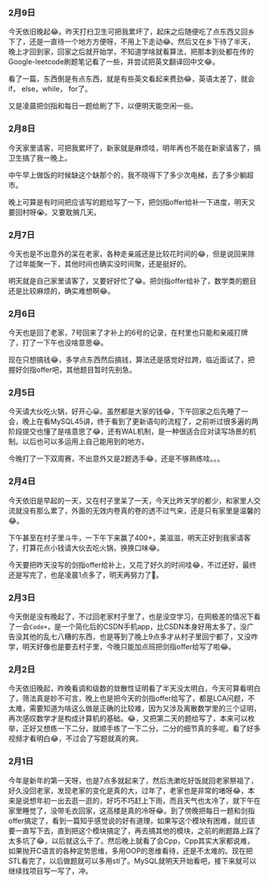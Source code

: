 ### 2月9日

今天依旧晚起😂。昨天打扫卫生可把我累坏了，起床之后随便吃了点东西又回乡下了，还是一直待一个地方方便呀，不用上下走动😂。然后又在乡下待了半天，晚上才回到家，回家之后就开始学，不知道学啥就看算法，把那本到处都在传的Google-leetcode刷题笔记看了一些，并尝试把英文翻译回中文😂。

看了一篇，东西倒是有点东西，就是有些英文看起来费劲😂，英语太差了，就会if， else，while， for了。

又是凌晨把剑指和每日一题给刷了下，以便明天能空闲一些。

### 2月8日

今天家里请客，可把我累坏了，新家就是麻烦哇，明年再也不能在新家请客了，搞卫生搞了我一晚上。

中午早上做饭的时候缺这个缺那个的，我不晓得下了多少次电梯，去了多少躺超市。

晚上可算是有时间把应该写的题给写了一下，把剑指offer给补一下进度，明天又要回村呀😭。又要耽搁几天。



### 2月7日

今天也是不出意外的呆在老家，各种走亲戚还是比较花时间的😂，但是说回来除了过年能聚一下，其他时间也确实没时间聚，还是挺好的。

明天就是自己家里请客了，又要好好忙了😂。把剑指offer给补了，数学类的题目还是比较麻烦的，确实难想啊😂。

### 2月6日

今天也是回了老家，7号回来了才补上的6号的记录，在村里也只能和亲戚打牌了，打了一下午也没啥意思😂。

现在只想搞钱😂，多学点东西然后搞钱，算法还是感觉好拉跨，临近面试了，把握好剑指offer吧，其他题目暂时先别急。

### 2月5日

今天请大伙吃火锅，好开心😀。虽然都是大家的钱😂，下午回家之后先睡了一会，晚上在看MySQL45讲，终于看到了更新语句的流程了，之前听过很多遍的两阶段提交也懂了是啥意思了😂，还有WAL机制，是一种很适合应对读写场景的机制。以后也可以多运用上自己能用到的地方。

今晚打了一下双周赛，不出意外又是2题选手😂，还是不够熟练哇。。。

### 2月4日

今天依旧是早起的一天，又在村子里呆了一天，今天比昨天学的都少，和家里人交流就没有那么累了，外面的无效内卷真的卷的透不过气来，还是只有家里是温馨的😂。

下午甚至在村子里斗牛，一下午下来赢了400+，美滋滋，明天正好到我家请客了，打算花点小钱请大伙去吃火锅，换换口味😂。

今天要把昨天没写的剑指offer给补上，又花了好久的时间哇😂，不过还好，最终还是写完了，也是凌晨1点多了，明天再努力了💪。

### 2月3日

今天倒是没有晚起了，不过回老家村子里了，也是没空学习，在网极差的情况下看了一会`Code+`，是一个简化后的CSDN手机app，比CSDN本身好用太多了，没广告没其他的乱七八糟的东西，也是等到了晚上9点多才从村子里回宁都了，又没咋学，明天好像也是要去村子里，今晚只能加点班把剑指offer给写了啦😂。

### 2月2日

今天依旧晚起，昨晚看调和级数的敛散性证明看了半天没太明白，今天可算看明白了，筛法真是妙不可言，晚上也是把今天的剑指offer给写了，都是LCA问题，不太难，需要知道为啥这么做是正确的比较难，因为又涉及离散数学里的三个证明，再次感叹数学才是构成计算机的基础。😂，又把第二天的题给写了，本来可以枚举，正好又想练一下二分，就顺手练了一下二分，二分的细节真的多呢，看了好多视频才看明白😂，不过会了写题就真的爽。

### 2月1日

今年是新年的第一天呀，也是7点多就起来了，然后洗漱吃好饭就回老家祭祖了，好久没回老家，发现老家的变化是真的大，过年了，老家也是非常的堵呀😂，本来是说想年初一出去逛一逛的，好巧不巧赶上下雨，而且天气也太冷了，就下午在家里睡觉了，没带毛衣回家，这高楼是真的冷呀😂。到了傍晚把每日一题和剑指offer搞定了，看到一篇知乎感觉说的好有道理，如果写这个模块有困难，就应该要一直写下去，直到把这个模块搞定了，再去搞其他的模块，之前的刷题路上踩了太多坑了😂，以后就这么干了。然后晚上就看了会Cpp，Cpp其实大家都说难，如果抛开C语言的各种定势思维，多用OOP的思维看待，还是不太难的。现在把STL看完了，以后做题就可以多用stl了。MySQL就明天开始看吧，接下来就可以继续找项目写一写了，冲。